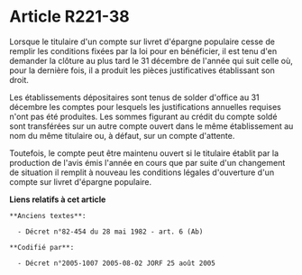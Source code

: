 # Article R221-38

Lorsque le titulaire d'un compte sur livret d'épargne populaire cesse de remplir les conditions fixées par la loi pour en
bénéficier, il est tenu d'en demander la clôture au plus tard le 31 décembre de l'année qui suit celle où, pour la dernière
fois, il a produit les pièces justificatives établissant son droit.

Les établissements dépositaires sont tenus de solder d'office au 31 décembre les comptes pour lesquels les justifications
annuelles requises n'ont pas été produites. Les sommes figurant au crédit du compte soldé sont transférées sur un autre
compte ouvert dans le même établissement au nom du même titulaire ou, à défaut, sur un compte d'attente.

Toutefois, le compte peut être maintenu ouvert si le titulaire établit par la production de l'avis émis l'année en cours que
par suite d'un changement de situation il remplit à nouveau les conditions légales d'ouverture d'un compte sur livret
d'épargne populaire.

**Liens relatifs à cet article**

	**Anciens textes**:

	  - Décret n°82-454 du 28 mai 1982 - art. 6 (Ab)

	**Codifié par**:

	  - Décret n°2005-1007 2005-08-02 JORF 25 août 2005
